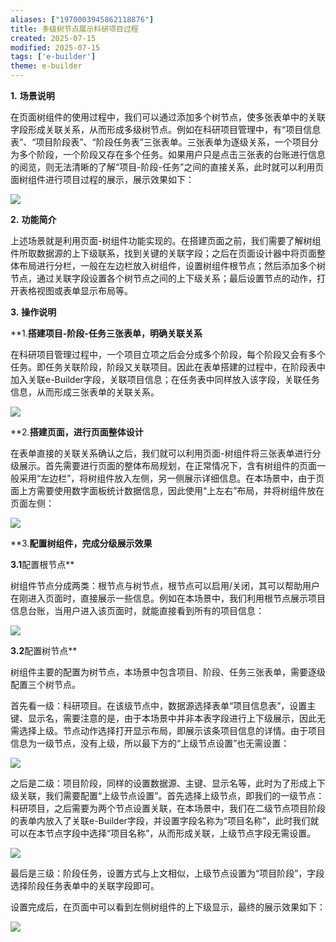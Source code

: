 ```yaml
---
aliases: ["1970003945862118876"]
title: 多级树节点展示科研项目过程
created: 2025-07-15
modified: 2025-07-15
tags: ['e-builder']
theme: e-builder
---
```


**1.** **场景说明**

在页面树组件的使用过程中，我们可以通过添加多个树节点，使多张表单中的关联字段形成关联关系，从而形成多级树节点。例如在科研项目管理中，有“项目信息表”、“项目阶段表”、“阶段任务表”三张表单。三张表单为逐级关系，一个项目分为多个阶段，一个阶段又存在多个任务。如果用户只是点击三张表的台账进行信息的阅览，则无法清晰的了解“项目-阶段-任务”之间的直接关系，此时就可以利用页面树组件进行项目过程的展示，展示效果如下：

![](fd7a551d32e9f95ebd72cf6acaae2c2f.jpg)

**2.** **功能简介**

上述场景就是利用页面-树组件功能实现的。在搭建页面之前，我们需要了解树组件所取数据源的上下级联系，找到关键的关联字段；之后在页面设计器中将页面整体布局进行分栏，一般在左边栏放入树组件，设置树组件根节点；然后添加多个树节点，通过关联字段设置各个树节点之间的上下级关系；最后设置节点的动作，打开表格视图或表单显示布局等。

**3.** **操作说明**

**1.**搭建项目-阶段-任务三张表单，明确关联关系**

在科研项目管理过程中，一个项目立项之后会分成多个阶段，每个阶段又会有多个任务。即任务关联阶段，阶段又关联项目。因此在表单搭建的过程中，在阶段表中加入关联e-Builder字段，关联项目信息；在任务表中同样放入该字段，关联任务信息，从而形成三张表单的关联关系。

![](4da8d074120cc4e22dbfc299137c6dd3.jpg)

**2.**搭建页面，进行页面整体设计**

在表单直接的关联关系确认之后，我们就可以利用页面-树组件将三张表单进行分级展示。首先需要进行页面的整体布局规划，在正常情况下，含有树组件的页面一般采用“左边栏”，将树组件放入左侧，另一侧展示详细信息。在本场景中，由于页面上方需要使用数字面板统计数据信息，因此使用“上左右”布局，并将树组件放在页面左侧：

![](386872b71e9ae817a7b7af3211243930.jpg)

**3.**配置树组件，完成分级展示效果**

**3.1**配置根节点**

树组件节点分成两类：根节点与树节点，根节点可以启用/关闭，其可以帮助用户在刚进入页面时，直接展示一些信息。例如在本场景中，我们利用根节点展示项目信息台账，当用户进入该页面时，就能直接看到所有的项目信息：

![](5c34a881f3655962b89d741ffdc21b2c.jpg)

**3.2**配置树节点**

树组件主要的配置为树节点，本场景中包含项目、阶段、任务三张表单，需要逐级配置三个树节点。

首先看一级：科研项目。在该级节点中，数据源选择表单“项目信息表”，设置主键、显示名，需要注意的是，由于本场景中并非本表字段进行上下级展示，因此无需选择上级。节点动作选择打开显示布局，即展示该条项目信息的详情。由于项目信息为一级节点，没有上级，所以最下方的“上级节点设置”也无需设置：

![](00749af513e5705aa7924ed088456c62.jpg)

之后是二级：项目阶段，同样的设置数据源、主键、显示名等，此时为了形成上下级关联，我们需要配置“上级节点设置”。首先选择上级节点，即我们的一级节点：科研项目，之后需要为两个节点设置关联，在本场景中，我们在二级节点项目阶段的表单内放入了关联e-Builder字段，并设置字段名称为“项目名称”，此时我们就可以在本节点字段中选择“项目名称”，从而形成关联，上级节点字段无需设置。

![](99d0654a60d19ddc46de3b932b43e1dc.jpg)

最后是三级：阶段任务，设置方式与上文相似，上级节点设置为“项目阶段”，字段选择阶段任务表单中的关联字段即可。

设置完成后，在页面中可以看到左侧树组件的上下级显示，最终的展示效果如下：

![](d2994bf08955a38c0b55804f6ceacc5c.jpg)